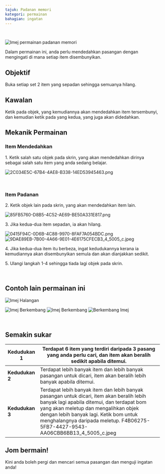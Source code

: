 ```yaml
---
tajuk: Padanan memori
kategori: permainan
bahagian: ingatan
---
```

 


![Imej permainan padanan memori](https://help.Studycat.com/hc/article_attachments/34783202572569)


Dalam permainan ini, anda perlu mendedahkan pasangan dengan mengingati di mana setiap item disembunyikan.


## Objektif


Buka setiap set 2 item yang sepadan sehingga semuanya hilang.


## Kawalan


Ketik pada objek, yang kemudiannya akan mendedahkan item tersembunyi, dan kemudian ketik pada yang kedua, yang juga akan didedahkan.


## Mekanik Permainan


### Item Mendedahkan


1\. Ketik salah satu objek pada skrin, yang akan mendedahkan dirinya sebagai salah satu item yang anda sedang belajar.


![2C034E5C-67B4-4AE8-B338-14ED53945463.png](https://help.Studycat.com/hc/article_attachments/34783202572569)


 


### Item Padanan


2\. Ketik objek lain pada skrin, yang akan mendedahkan item lain.


![85FB5760-D8B5-4C52-AE69-BE50A331E817.png](https://help.Studycat.com/hc/article_attachments/34783227455641)


3\. Jika kedua-dua item sepadan, ia akan hilang.


![0415F94C-0D6B-4C88-9970-8FAF7A054BDC.png](https://help.Studycat.com/hc/article_attachments/34783202585497) ![9DAE89EB-7B00-4A66-9E01-4E6175CFECB3_4_5005_c.jpeg](https://help.Studycat.com/hc/article_attachments/34783202588569)


4\. Jika kedua-dua item itu berbeza, ingat kedudukannya kerana ia kemudiannya akan disembunyikan semula dan akan dianjakkan sedikit.


5\. Ulangi langkah 1\-4 sehingga tiada lagi objek pada skrin.


 


## Contoh lain permainan ini


![Imej Halangan](https://help.Studycat.com/hc/article_attachments/34783227488537)


![Imej Berkembang](https://help.Studycat.com/hc/article_attachments/34783227493913) ![Imej Berkembang](https://help.Studycat.com/hc/article_attachments/34783202605977) ![ Berkembang Imej](https://help.Studycat.com/hc/article_attachments/34783202616089)


 


## Semakin sukar




| **Kedudukan 1** | Terdapat 6 item yang terdiri daripada 3 pasang yang anda perlu cari, dan item akan beralih sedikit apabila ditemui. |
| --- | --- |
| **Kedudukan 2** | Terdapat lebih banyak item dan lebih banyak pasangan untuk dicari, item akan beralih lebih banyak apabila ditemui. |
| **Kedudukan 3** | Terdapat lebih banyak item dan lebih banyak pasangan untuk dicari, item akan beralih lebih banyak lagi apabila ditemui, dan terdapat bom yang akan meletup dan mengalihkan objek dengan lebih banyak lagi. Ketik bom untuk menghalangnya daripada meletup. F4B06275-5FB7-4427-9543-AA06CBB6BB13_4_5005_c.jpeg |


## 


## **Jom bermain!**


Kini anda boleh pergi dan mencari semua pasangan dan menguji ingatan anda!